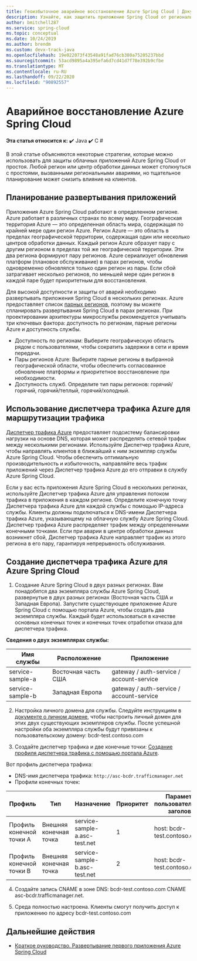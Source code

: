 ```yaml
---
title: Геоизбыточное аварийное восстановление Azure Spring Cloud | Документация Майкрософт
description: Узнайте, как защитить приложение Spring Cloud от региональных сбоев
author: bmitchell287
ms.service: spring-cloud
ms.topic: conceptual
ms.date: 10/24/2019
ms.author: brendm
ms.custom: devx-track-java
ms.openlocfilehash: 19e022073f43548a91fad76cb380a75205237bbd
ms.sourcegitcommit: 53acd9895a4a395efa6d7cd41d7f78e392b9cfbe
ms.translationtype: MT
ms.contentlocale: ru-RU
ms.lasthandoff: 09/22/2020
ms.locfileid: "90892557"
---
```

# <a name="azure-spring-cloud-disaster-recovery"></a>Аварийное восстановление Azure Spring Cloud

**Эта статья относится к:** ✔️ Java ✔️ C #

В этой статье объясняются некоторые стратегии, которые можно использовать для защиты облачных приложений Azure Spring Cloud от простоя.  Любой регион или центр обработки данных может столкнуться с простоями, вызванными региональными авариями, но тщательное планирование может снизить влияние на клиентов.

## <a name="plan-your-application-deployment"></a>Планирование развертывания приложений

Приложения Azure Spring Cloud работают в определенном регионе.  Azure работает в различных странах по всему миру. Географическая территория Azure — это определенная область мира, содержащая по крайней мере один регион Azure. Регион Azure — это область в пределах географической территории, содержащая один или несколько центров обработки данных.  Каждый регион Azure образует пару с другим регионом в пределах той же географической территории. Эти два региона формируют пару регионов. Azure сериализует обновления платформ (плановое обслуживание) в парах регионов, чтобы одновременно обновлялся только один регион из пары. Если сбой затрагивает несколько регионов, по меньшей мере один регион в каждой паре будет приоритетным для восстановления.

Для высокой доступности и защиты от аварий необходимо развертывать приложения Spring Cloud в нескольких регионах.  Azure предоставляет список [парных регионов](../best-practices-availability-paired-regions.md), поэтому вы можете спланировать развертывания Spring Cloud в парах регионах.  При проектировании архитектуры микрослужбы рекомендуется учитывать три ключевых фактора: доступность по регионам, парные регионы Azure и доступность службы.

*  Доступность по регионам:  Выберите географическую область рядом с пользователями, чтобы сократить задержки в сети и время передачи.
*  Пары регионов Azure:  Выберите парные регионы в выбранной географической области, чтобы обеспечить согласованное обновление платформы и приоритетное восстановление при необходимости.
*  Доступность служб.   Определите тип пары регионов: горячий/горячий, горячий/теплый, горячий/холодный.

## <a name="use-azure-traffic-manager-to-route-traffic"></a>Использование диспетчера трафика Azure для маршрутизации трафика

[Диспетчер трафика Azure](../traffic-manager/traffic-manager-overview.md) предоставляет подсистему балансировки нагрузки на основе DNS, которая может распределять сетевой трафик между несколькими регионами.  Используйте Диспетчер трафика Azure, чтобы направлять клиентов в ближайший к ним экземпляр службы Azure Spring Cloud.  Чтобы обеспечить оптимальную производительность и избыточность, направляйте весь трафик приложений через Диспетчер трафика Azure до его отправки в службу Azure Spring Cloud.

Если у вас есть приложения Azure Spring Cloud в нескольких регионах, используйте Диспетчер трафика Azure для управления потоком трафика в приложения в каждом регионе.  Определите конечную точку Диспетчера трафика Azure для каждой службы с помощью IP-адреса службы. Клиенты должны подключаться к DNS-имени Диспетчера трафика Azure, указывающему на облачную службу Azure Spring Cloud.  Диспетчер трафика Azure распределяет трафик между определенными конечными точками.  Если при аварии в центре обработки данных возникнет сбой, Диспетчер трафика Azure направляет трафик из этого региона в его пару, гарантируя непрерывность обслуживания.

## <a name="create-azure-traffic-manager-for-azure-spring-cloud"></a>Создание диспетчера трафика Azure для Azure Spring Cloud

1. Создание Azure Spring Cloud в двух разных регионах.
Вам понадобятся два экземпляра службы Azure Spring Cloud, развернутые в двух разных регионах (Восточная часть США и Западная Европа). Запустите существующее приложение Azure Spring Cloud с помощью портала Azure, чтобы создать два экземпляра службы. Каждый будет использоваться в качестве основных конечных точек и конечных точек отработки отказа для диспетчера трафика. 

**Сведения о двух экземплярах службы:**

| Имя службы | Расположение | Приложение |
|--|--|--|
| service-sample-a | Восточная часть США | gateway / auth-service / account-service |
| service-sample-b | Западная Европа | gateway / auth-service / account-service |

2. Настройка личного домена для службы. Следуйте инструкциям в [документе о личном домене](spring-cloud-tutorial-custom-domain.md), чтобы настроить личный домен для этих двух существующих экземпляров службы. После успешной настройки оба экземпляра службы будут привязаны к пользовательскому домену: bcdr-test.contoso.com

3. Создайте диспетчер трафика и две конечные точки: [Создание профиля диспетчера трафика с помощью портала Azure](https://docs.microsoft.com/azure/traffic-manager/quickstart-create-traffic-manager-profile).

Вот профиль диспетчера трафика:
* DNS-имя диспетчера трафика: `http://asc-bcdr.trafficmanager.net`
* Профили конечных точек: 

| Профиль | Тип | Назначение | Приоритет | Параметры пользовательского заголовка |
|--|--|--|--|--|
| Профиль конечной точки А | Внешняя конечная точка | service-sample-a.asc-test.net | 1 | host: bcdr-test.contoso.com |
| Профиль конечной точки B | Внешняя конечная точка | service-sample-b.asc-test.net | 2 | host: bcdr-test.contoso.com |

4. Создайте запись CNAME в зоне DNS: bcdr-test.contoso.com CNAME asc-bcdr.trafficmanager.net. 

5. Среда полностью настроена. Клиенты смогут получить доступ к приложению по адресу bcdr-test.contoso.com

## <a name="next-steps"></a>Дальнейшие действия

* [Краткое руководство. Развертывание первого приложения Azure Spring Cloud](spring-cloud-quickstart.md)
 